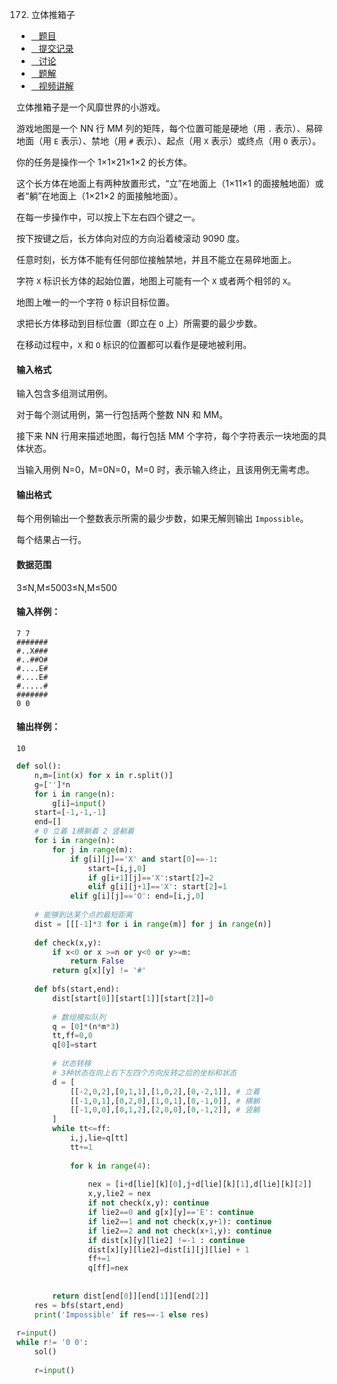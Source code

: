 172. 立体推箱子

-   [   题目](https://www.acwing.com/problem/content/description/174/)
-   [   提交记录](https://www.acwing.com/problem/content/submission/174/)
-   [   讨论](https://www.acwing.com/problem/content/discussion/index/174/1/)
-   [   题解](https://www.acwing.com/problem/content/solution/174/1/)
-   [   视频讲解](https://www.acwing.com/problem/content/video/174/)

  


立体推箱子是一个风靡世界的小游戏。

游戏地图是一个 NN 行 MM 列的矩阵，每个位置可能是硬地（用 `.` 表示）、易碎地面（用 `E` 表示）、禁地（用 `#` 表示）、起点（用 `X` 表示）或终点（用 `O` 表示）。

你的任务是操作一个 1×1×21×1×2 的长方体。

这个长方体在地面上有两种放置形式，“立”在地面上（1×11×1 的面接触地面）或者“躺”在地面上（1×21×2 的面接触地面）。

在每一步操作中，可以按上下左右四个键之一。

按下按键之后，长方体向对应的方向沿着棱滚动 9090 度。

任意时刻，长方体不能有任何部位接触禁地，并且不能立在易碎地面上。

字符 `X` 标识长方体的起始位置，地图上可能有一个 `X` 或者两个相邻的 `X`。

地图上唯一的一个字符 `O` 标识目标位置。

求把长方体移动到目标位置（即立在 `O` 上）所需要的最少步数。

在移动过程中，`X` 和 `O` 标识的位置都可以看作是硬地被利用。

#### 输入格式

输入包含多组测试用例。

对于每个测试用例，第一行包括两个整数 NN 和 MM。

接下来 NN 行用来描述地图，每行包括 MM 个字符，每个字符表示一块地面的具体状态。

当输入用例 N=0，M=0N=0，M=0 时，表示输入终止，且该用例无需考虑。

#### 输出格式

每个用例输出一个整数表示所需的最少步数，如果无解则输出 `Impossible`。

每个结果占一行。

#### 数据范围

3≤N,M≤5003≤N,M≤500

#### 输入样例：

```
7 7
#######
#..X###
#..##O#
#....E#
#....E#
#.....#
#######
0 0
```

#### 输出样例：

```
10
```

```py
def sol():
    n,m=[int(x) for x in r.split()]
    g=['']*n
    for i in range(n):
        g[i]=input()
    start=[-1,-1,-1]
    end=[]
    # 0 立着 1横躺着 2 竖躺着
    for i in range(n):
        for j in range(m):
            if g[i][j]=='X' and start[0]==-1:
                start=[i,j,0]
                if g[i+1][j]=='X':start[2]=2
                elif g[i][j+1]=='X': start[2]=1
            elif g[i][j]=='O': end=[i,j,0]
    
    # 能够到达某个点的最短距离
    dist = [[[-1]*3 for i in range(m)] for j in range(n)]
    
    def check(x,y):
        if x<0 or x >=n or y<0 or y>=m:
            return False
        return g[x][y] != '#'
    
    def bfs(start,end):
        dist[start[0]][start[1]][start[2]]=0
        
        # 数组模拟队列
        q = [0]*(n*m*3)
        tt,ff=0,0
        q[0]=start
        
        # 状态转移
        # 3种状态在向上右下左四个方向反转之后的坐标和状态
        d = [
            [[-2,0,2],[0,1,1],[1,0,2],[0,-2,1]], # 立着
            [[-1,0,1],[0,2,0],[1,0,1],[0,-1,0]], # 横躺
            [[-1,0,0],[0,1,2],[2,0,0],[0,-1,2]], # 竖躺
        ]
        while tt<=ff:
            i,j,lie=q[tt]
            tt+=1
            
            for k in range(4):
                
                nex = [i+d[lie][k][0],j+d[lie][k][1],d[lie][k][2]]
                x,y,lie2 = nex
                if not check(x,y): continue
                if lie2==0 and g[x][y]=='E': continue
                if lie2==1 and not check(x,y+1): continue
                if lie2==2 and not check(x+1,y): continue
                if dist[x][y][lie2] !=-1 : continue
                dist[x][y][lie2]=dist[i][j][lie] + 1
                ff+=1
                q[ff]=nex
                    
        
        return dist[end[0]][end[1]][end[2]]
    res = bfs(start,end)
    print('Impossible' if res==-1 else res)
    
r=input()
while r!= '0 0':
    sol()
    
    r=input()